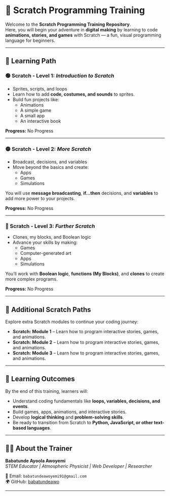 # 🧩 Scratch Programming Training

Welcome to the **Scratch Programming Training Repository**.  
Here, you will begin your adventure in **digital making** by learning to code **animations, stories, and games** with Scratch — a fun, visual programming language for beginners.

---

## 📖 Learning Path

### 🟢 Scratch - Level 1: *Introduction to Scratch*
- Sprites, scripts, and loops  
- Learn how to add **code, costumes, and sounds** to sprites.  
- Build fun projects like:
  - Animations  
  - A simple game  
  - A small app  
  - An interactive book  

**Progress:** No Progress

---

### 🟡 Scratch - Level 2: *More Scratch*
- Broadcast, decisions, and variables  
- Move beyond the basics and create:
  - Apps  
  - Games  
  - Simulations  

You will use **message broadcasting**, **if...then** decisions, and **variables** to add more power to your projects.

**Progress:** No Progress

---

### 🔵 Scratch - Level 3: *Further Scratch*
- Clones, my blocks, and Boolean logic  
- Advance your skills by making:
  - Games  
  - Computer-generated art  
  - Apps  
  - Simulations  

You’ll work with **Boolean logic**, **functions (My Blocks)**, and **clones** to create more complex programs.

**Progress:** No Progress

---

## 📌 Additional Scratch Paths

Explore extra Scratch modules to continue your coding journey:  

- **Scratch: Module 1** – Learn how to program interactive stories, games, and animations.  
- **Scratch: Module 2** – Learn how to program interactive stories, games, and animations.  
- **Scratch: Module 3** – Learn how to program interactive stories, games, and animations.  

---

## 🎯 Learning Outcomes

By the end of this training, learners will:  
- Understand coding fundamentals like **loops, variables, decisions, and events**.  
- Build games, apps, animations, and interactive stories.  
- Develop **logical thinking** and **problem-solving skills**.  
- Be ready to transition from Scratch to **Python, JavaScript, or other text-based languages**.  

---

## 👨‍🏫 About the Trainer

**Babatunde Ayoola Awoyemi**  
*STEM Educator | Atmospheric Physicist | Web Developer | Researcher*  

📩 Email: `babatundeawoyemi91@gmail.com`  
🌍 GitHub: [babatundeawo](https://github.com/babatundeawo)

---
